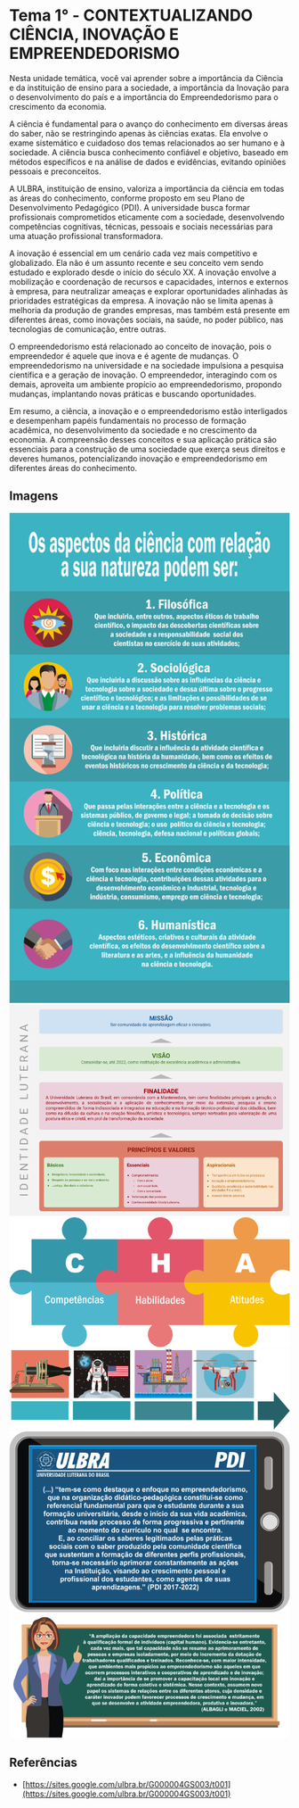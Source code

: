 # Tema 1° - CONTEXTUALIZANDO CIÊNCIA, INOVAÇÃO E EMPREENDEDORISMO

Nesta unidade temática, você vai aprender sobre a importância da Ciência e da instituição de ensino para a sociedade, a importância da Inovação para o desenvolvimento do país e a importância do Empreendedorismo para o crescimento da economia.

A ciência é fundamental para o avanço do conhecimento em diversas áreas do saber, não se restringindo apenas às ciências exatas. Ela envolve o exame sistemático e cuidadoso dos temas relacionados ao ser humano e à sociedade. A ciência busca conhecimento confiável e objetivo, baseado em métodos específicos e na análise de dados e evidências, evitando opiniões pessoais e preconceitos.

A ULBRA, instituição de ensino, valoriza a importância da ciência em todas as áreas do conhecimento, conforme proposto em seu Plano de Desenvolvimento Pedagógico (PDI). A universidade busca formar profissionais comprometidos eticamente com a sociedade, desenvolvendo competências cognitivas, técnicas, pessoais e sociais necessárias para uma atuação profissional transformadora.

A inovação é essencial em um cenário cada vez mais competitivo e globalizado. Ela não é um assunto recente e seu conceito vem sendo estudado e explorado desde o início do século XX. A inovação envolve a mobilização e coordenação de recursos e capacidades, internos e externos à empresa, para neutralizar ameaças e explorar oportunidades alinhadas às prioridades estratégicas da empresa. A inovação não se limita apenas à melhoria da produção de grandes empresas, mas também está presente em diferentes áreas, como inovações sociais, na saúde, no poder público, nas tecnologias de comunicação, entre outras.

O empreendedorismo está relacionado ao conceito de inovação, pois o empreendedor é aquele que inova e é agente de mudanças. O empreendedorismo na universidade e na sociedade impulsiona a pesquisa científica e a geração de inovação. O empreendedor, interagindo com os demais, aproveita um ambiente propício ao empreendedorismo, propondo mudanças, implantando novas práticas e buscando oportunidades.

Em resumo, a ciência, a inovação e o empreendedorismo estão interligados e desempenham papéis fundamentais no processo de formação acadêmica, no desenvolvimento da sociedade e no crescimento da economia. A compreensão desses conceitos e sua aplicação prática são essenciais para a construção de uma sociedade que exerça seus direitos e deveres humanos, potencializando inovação e empreendedorismo em diferentes áreas do conhecimento.

## Imagens

![Alt text](./../assets/tema-1/1.png)
![Alt text](./../assets/tema-1/2.png)
![Alt text](./../assets/tema-1/3.png)
![Alt text](./../assets/tema-1/4.png)
![Alt text](./../assets/tema-1/5.png)
![Alt text](./../assets/tema-1/6.png)

## Referências

- [https://sites.google.com/ulbra.br/G000004GS003/t001](https://sites.google.com/ulbra.br/G000004GS003/t001)
